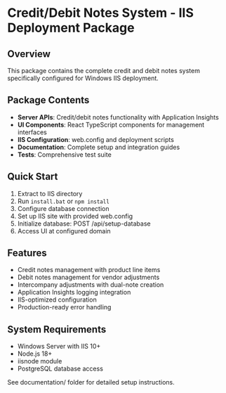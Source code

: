# Credit/Debit Notes System - IIS Deployment Package

## Overview
This package contains the complete credit and debit notes system specifically configured for Windows IIS deployment.

## Package Contents
- **Server APIs**: Credit/debit notes functionality with Application Insights
- **UI Components**: React TypeScript components for management interfaces
- **IIS Configuration**: web.config and deployment scripts
- **Documentation**: Complete setup and integration guides
- **Tests**: Comprehensive test suite

## Quick Start
1. Extract to IIS directory
2. Run `install.bat` or `npm install`
3. Configure database connection
4. Set up IIS site with provided web.config
5. Initialize database: POST /api/setup-database
6. Access UI at configured domain

## Features
- Credit notes management with product line items
- Debit notes management for vendor adjustments
- Intercompany adjustments with dual-note creation
- Application Insights logging integration
- IIS-optimized configuration
- Production-ready error handling

## System Requirements
- Windows Server with IIS 10+
- Node.js 18+
- iisnode module
- PostgreSQL database access

See documentation/ folder for detailed setup instructions.

